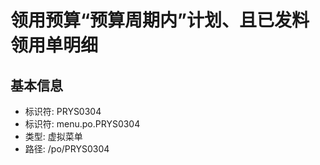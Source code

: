 # 领用预算“预算周期内”计划、且已发料领用单明细

## 基本信息

- 标识符: PRYS0304
- 标识符: menu.po.PRYS0304
- 类型: 虚拟菜单
- 路径: /po/PRYS0304
